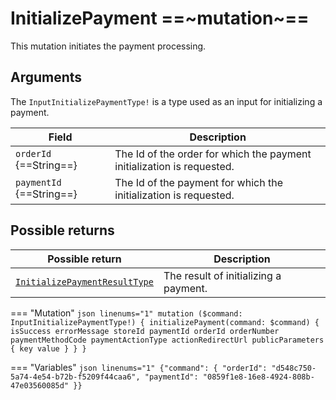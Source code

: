 # InitializePayment ==~mutation~==

This mutation initiates the payment processing.

## Arguments

The `InputInitializePaymentType!` is a type used as an input for initializing a payment. 

| Field                     | Description                                                                  |
|---------------------------|------------------------------------------------------------------------------|
| `orderId` {==String==}    | The Id of the order for which the payment initialization is requested.       |
| `paymentId` {==String==}  | The Id of the payment for which the initialization is requested.             |

## Possible returns

| Possible return                                                               | Description                          |
|-------------------------------------------------------------------------------|--------------------------------------|
| [`InitializePaymentResultType`](../objects/initialize-payment-result-type.md) | The result of initializing a payment.|


=== "Mutation"
    ```json linenums="1"
    mutation ($command: InputInitializePaymentType!)
    {
        initializePayment(command: $command)
        {
            isSuccess
            errorMessage
            storeId
            paymentId
            orderId
            orderNumber
            paymentMethodCode
            paymentActionType
            actionRedirectUrl
            publicParameters {
              key
              value
            }
          }
    }
    ```

=== "Variables"
    ```json linenums="1"
    {"command": {
        "orderId": "d548c750-5a74-4e54-b72b-f5209f44caa6",
        "paymentId": "0859f1e8-16e8-4924-808b-47e03560085d"
    }}
    ```

